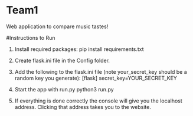 # Team1
Web application to compare music tastes!

#Instructions to Run
1. Install required packages:
pip install requirements.txt

2. Create flask.ini file in the Config folder.

3. Add the following to the flask.ini file (note your_secret_key should be a random key you generate):
[flask]
secret_key=YOUR_SECRET_KEY

4. Start the app with run.py
python3 run.py

5. If everything is done correctly the console will give you the localhost address. Clicking that address takes you to the website.
